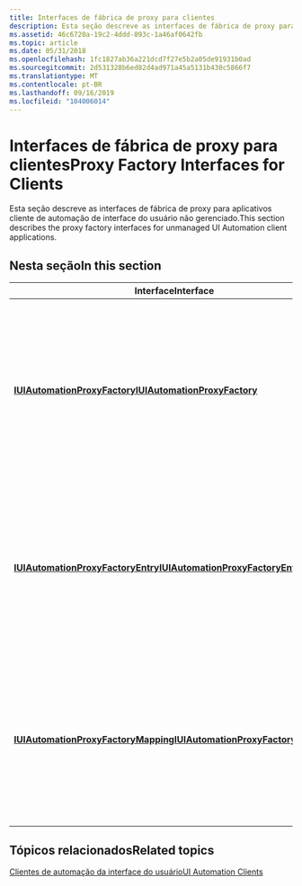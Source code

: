 ```yaml
---
title: Interfaces de fábrica de proxy para clientes
description: Esta seção descreve as interfaces de fábrica de proxy para aplicativos cliente de automação de interface do usuário não gerenciado.
ms.assetid: 46c6720a-19c2-4ddd-893c-1a46af0642fb
ms.topic: article
ms.date: 05/31/2018
ms.openlocfilehash: 1fc1827ab36a221dcd7f27e5b2a05de91931b0ad
ms.sourcegitcommit: 2d531328b6ed82d4ad971a45a5131b430c5866f7
ms.translationtype: MT
ms.contentlocale: pt-BR
ms.lasthandoff: 09/16/2019
ms.locfileid: "104006014"
---
```

# <a name="proxy-factory-interfaces-for-clients"></a><span data-ttu-id="fecbf-103">Interfaces de fábrica de proxy para clientes</span><span class="sxs-lookup"><span data-stu-id="fecbf-103">Proxy Factory Interfaces for Clients</span></span>

<span data-ttu-id="fecbf-104">Esta seção descreve as interfaces de fábrica de proxy para aplicativos cliente de automação de interface do usuário não gerenciado.</span><span class="sxs-lookup"><span data-stu-id="fecbf-104">This section describes the proxy factory interfaces for unmanaged UI Automation client applications.</span></span>

## <a name="in-this-section"></a><span data-ttu-id="fecbf-105">Nesta seção</span><span class="sxs-lookup"><span data-stu-id="fecbf-105">In this section</span></span>



| <span data-ttu-id="fecbf-106">Interface</span><span class="sxs-lookup"><span data-stu-id="fecbf-106">Interface</span></span>                                                                                      | <span data-ttu-id="fecbf-107">Descrição</span><span class="sxs-lookup"><span data-stu-id="fecbf-107">Description</span></span>                                                                                                                                                                                                                                                                                  |
|------------------------------------------------------------------------------------------------|----------------------------------------------------------------------------------------------------------------------------------------------------------------------------------------------------------------------------------------------------------------------------------------------|
| [<span data-ttu-id="fecbf-108">**IUIAutomationProxyFactory**</span><span class="sxs-lookup"><span data-stu-id="fecbf-108">**IUIAutomationProxyFactory**</span></span>](/windows/desktop/api/UIAutomationClient/nn-uiautomationclient-iuiautomationproxyfactory)<br/>               | <span data-ttu-id="fecbf-109">Expõe propriedades e métodos de um objeto que cria um provedor de automação de interface do usuário da Microsoft para elementos de interface do usuário que não têm suporte nativo para automação da interface do usuário.</span><span class="sxs-lookup"><span data-stu-id="fecbf-109">Exposes properties and methods of an object that creates a Microsoft UI Automation provider for UI elements that do not have native support for UI Automation.</span></span> <span data-ttu-id="fecbf-110">Essa interface é implementada por proxies.</span><span class="sxs-lookup"><span data-stu-id="fecbf-110">This interface is implemented by proxies.</span></span><br/>                                                                          |
| [<span data-ttu-id="fecbf-111">**IUIAutomationProxyFactoryEntry**</span><span class="sxs-lookup"><span data-stu-id="fecbf-111">**IUIAutomationProxyFactoryEntry**</span></span>](/windows/desktop/api/UIAutomationClient/nn-uiautomationclient-iuiautomationproxyfactoryentry)<br/>     | <span data-ttu-id="fecbf-112">Representa uma fábrica de proxy na tabela mantida pela automação da interface do usuário e expõe propriedades e métodos que podem ser usados por aplicativos cliente para interagir com objetos [**IUIAutomationProxyFactory**](/windows/desktop/api/UIAutomationClient/nn-uiautomationclient-iuiautomationproxyfactory) .</span><span class="sxs-lookup"><span data-stu-id="fecbf-112">Represents a proxy factory in the table maintained by UI Automation, and exposes properties and methods that can be used by client applications to interact with [**IUIAutomationProxyFactory**](/windows/desktop/api/UIAutomationClient/nn-uiautomationclient-iuiautomationproxyfactory) objects.</span></span><br/>                                   |
| [<span data-ttu-id="fecbf-113">**IUIAutomationProxyFactoryMapping**</span><span class="sxs-lookup"><span data-stu-id="fecbf-113">**IUIAutomationProxyFactoryMapping**</span></span>](/windows/desktop/api/UIAutomationClient/nn-uiautomationclient-iuiautomationproxyfactorymapping)<br/> | <span data-ttu-id="fecbf-114">Expõe propriedades e métodos para uma tabela de fábricas de proxy.</span><span class="sxs-lookup"><span data-stu-id="fecbf-114">Exposes properties and methods for a table of proxy factories.</span></span> <span data-ttu-id="fecbf-115">Cada entrada de tabela é representada por uma interface [**IUIAutomationProxyFactoryEntry**](/windows/desktop/api/UIAutomationClient/nn-uiautomationclient-iuiautomationproxyfactoryentry) .</span><span class="sxs-lookup"><span data-stu-id="fecbf-115">Each table entry is represented by an [**IUIAutomationProxyFactoryEntry**](/windows/desktop/api/UIAutomationClient/nn-uiautomationclient-iuiautomationproxyfactoryentry) interface.</span></span> <span data-ttu-id="fecbf-116">As entradas estão na ordem em que o sistema tentará usar os proxies.</span><span class="sxs-lookup"><span data-stu-id="fecbf-116">The entries are in the order in which the system will attempt to use the proxies.</span></span><br/> |



 

## <a name="related-topics"></a><span data-ttu-id="fecbf-117">Tópicos relacionados</span><span class="sxs-lookup"><span data-stu-id="fecbf-117">Related topics</span></span>

<dl> <dt>

[<span data-ttu-id="fecbf-118">Clientes de automação da interface do usuário</span><span class="sxs-lookup"><span data-stu-id="fecbf-118">UI Automation Clients</span></span>](uiauto-entry-uiautoclientsforwin32apps.md)
</dt> </dl>

 

 





